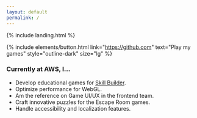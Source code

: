 ```yaml
---
layout: default
permalink: /
---
```


{% include landing.html %}

{% include elements/button.html link="https://github.com" text="Play my games" style="outline-dark" size="lg" %}

### Currently at AWS, I...
- Develop educational games for [Skill Builder](https://skillbuilder.aws/).
- Optimize performance for WebGL.
- Am the reference on Game UI/UX in the frontend team.
- Craft innovative puzzles for the Escape Room games.
- Handle accessibility and localization features.